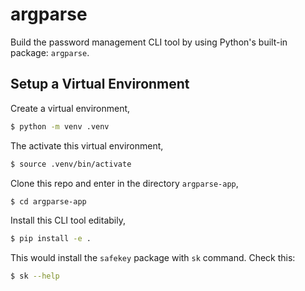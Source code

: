 # argparse

Build the password management CLI tool by using Python's built-in package: `argparse`.


## Setup a Virtual Environment

Create a virtual environment,

```bash
$ python -m venv .venv
```

The activate this virtual environment,

```bash
$ source .venv/bin/activate
```

Clone this repo and enter in the directory `argparse-app`,

```bash
$ cd argparse-app
```

Install this CLI tool editabily,

```bash
$ pip install -e .
```

This would install the `safekey` package with `sk` command. Check this:

```bash
$ sk --help
```
